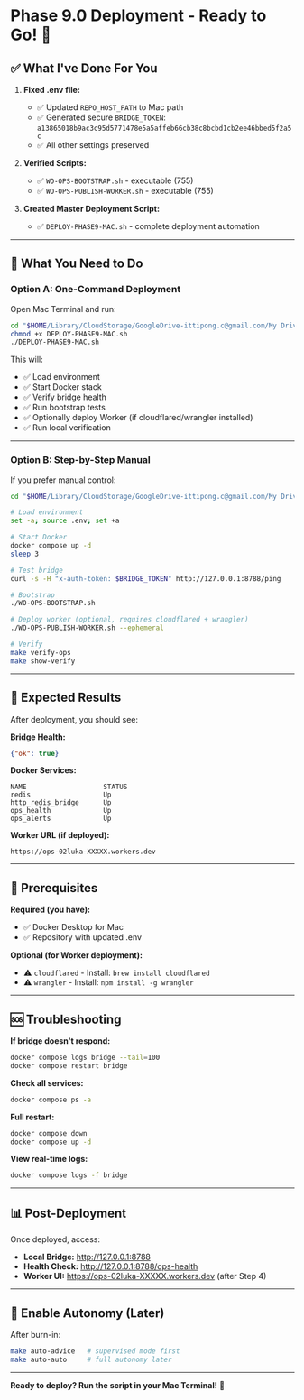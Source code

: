 # Phase 9.0 Deployment - Ready to Go! 🚀

## ✅ What I've Done For You

1. **Fixed .env file:**
   - ✅ Updated `REPO_HOST_PATH` to Mac path
   - ✅ Generated secure `BRIDGE_TOKEN`: `a13865018b9ac3c95d5771478e5a5affeb66cb38c8bcbd1cb2ee46bbed5f2a5c`
   - ✅ All other settings preserved

2. **Verified Scripts:**
   - ✅ `WO-OPS-BOOTSTRAP.sh` - executable (755)
   - ✅ `WO-OPS-PUBLISH-WORKER.sh` - executable (755)

3. **Created Master Deployment Script:**
   - ✅ `DEPLOY-PHASE9-MAC.sh` - complete deployment automation

---

## 🚀 What You Need to Do

### **Option A: One-Command Deployment**

Open Mac Terminal and run:

```bash
cd "$HOME/Library/CloudStorage/GoogleDrive-ittipong.c@gmail.com/My Drive/02luka/02luka-repo"
chmod +x DEPLOY-PHASE9-MAC.sh
./DEPLOY-PHASE9-MAC.sh
```

This will:
- ✅ Load environment
- ✅ Start Docker stack
- ✅ Verify bridge health
- ✅ Run bootstrap tests
- ✅ Optionally deploy Worker (if cloudflared/wrangler installed)
- ✅ Run local verification

---

### **Option B: Step-by-Step Manual**

If you prefer manual control:

```bash
cd "$HOME/Library/CloudStorage/GoogleDrive-ittipong.c@gmail.com/My Drive/02luka/02luka-repo"

# Load environment
set -a; source .env; set +a

# Start Docker
docker compose up -d
sleep 3

# Test bridge
curl -s -H "x-auth-token: $BRIDGE_TOKEN" http://127.0.0.1:8788/ping

# Bootstrap
./WO-OPS-BOOTSTRAP.sh

# Deploy worker (optional, requires cloudflared + wrangler)
./WO-OPS-PUBLISH-WORKER.sh --ephemeral

# Verify
make verify-ops
make show-verify
```

---

## 🎯 Expected Results

After deployment, you should see:

**Bridge Health:**
```json
{"ok": true}
```

**Docker Services:**
```
NAME                   STATUS
redis                  Up
http_redis_bridge      Up
ops_health             Up
ops_alerts             Up
```

**Worker URL (if deployed):**
```
https://ops-02luka-XXXXX.workers.dev
```

---

## 🔧 Prerequisites

**Required (you have):**
- ✅ Docker Desktop for Mac
- ✅ Repository with updated .env

**Optional (for Worker deployment):**
- ⚠️ `cloudflared` - Install: `brew install cloudflared`
- ⚠️ `wrangler` - Install: `npm install -g wrangler`

---

## 🆘 Troubleshooting

**If bridge doesn't respond:**
```bash
docker compose logs bridge --tail=100
docker compose restart bridge
```

**Check all services:**
```bash
docker compose ps -a
```

**Full restart:**
```bash
docker compose down
docker compose up -d
```

**View real-time logs:**
```bash
docker compose logs -f bridge
```

---

## 📊 Post-Deployment

Once deployed, access:

- **Local Bridge:** http://127.0.0.1:8788
- **Health Check:** http://127.0.0.1:8788/ops-health
- **Worker UI:** https://ops-02luka-XXXXX.workers.dev (after Step 4)

---

## 🤖 Enable Autonomy (Later)

After burn-in:
```bash
make auto-advice   # supervised mode first
make auto-auto     # full autonomy later
```

---

**Ready to deploy? Run the script in your Mac Terminal!** 🚀
